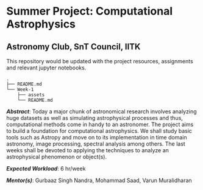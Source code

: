 # Summer Project: Computational Astrophysics
## Astronomy Club, SnT Council, IITK

This repository would be updated with the project resources, assignments and relevant jupyter notebooks.

```
.
├── README.md
└── Week-1
    ├── assets
    └── README.md
```

*__Abstract__*: Today a major chunk of astronomical research involves analyzing huge datasets as well as simulating astrophysical processes and thus, computational methods come in handy to an astronomer. The project aims to build a foundation for computational astrophysics. We shall study basic tools such as Astropy and move on to its implementation in time domain astronomy, image processing, spectral analysis among others. The last weeks shall be devoted to applying the techniques to analyze an astrophysical phenomenon or object(s).

*__Expected Workload__*: 6 hr/week

*__Mentor(s)__*: Gurbaaz Singh Nandra, Mohammad Saad, Varun Muralidharan
